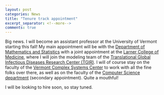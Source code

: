 ```yaml
---
layout: post
categories: News
title: "Tenure track appointment"
excerpt_separator: <!--more-->
comments: true
---
```


Big news. I will become an assistant professor at the University of Vermont starting this fall! My main appointment will be with the [Department of Mathematics and Statistics](https://www.uvm.edu/cems/mathstat) with a joint appointment at the [Larner College of Medicine](https://med.uvm.edu/), where I will join the modeling team of the [Translational Global Infectious Diseases Research Center (TGIR)](https://www.med.uvm.edu/tgircobre/home).  I will of course stay on the faculty of the [Vermont Complex Systems Center](https://vermontcomplexsystems.org/) to work with all the fine folks over there, as well as on the faculty of the [Computer Science department](https://www.uvm.edu/cems/cs) (secondary appointment). Quite a mouthful!


I will be looking to hire soon, so stay tuned.
 